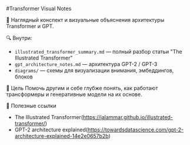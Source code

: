 #Transformer Visual Notes 

📝 Наглядный конспект и визуальные объяснения архитектуры Transformer и GPT.

🔍 Внутри:
- `illustrated_transformer_summary.md` — полный разбор статьи "The Illustrated Transformer"
- `gpt_architecture_notes.md` — архитектура GPT-2 / GPT-3
- `diagrams/` — схемы для визуализации внимания, эмбеддингов, блоков

🎯 Цель
Помочь другим и себе глубже понять, как работают трансформеры и генеративные модели на их основе.

📌 Полезные ссылки
- The Illustrated Transformer(https://jalammar.github.io/illustrated-transformer/)
- GPT-2 architecture explained(https://towardsdatascience.com/gpt-2-architecture-explained-14e2e0657b2b)
